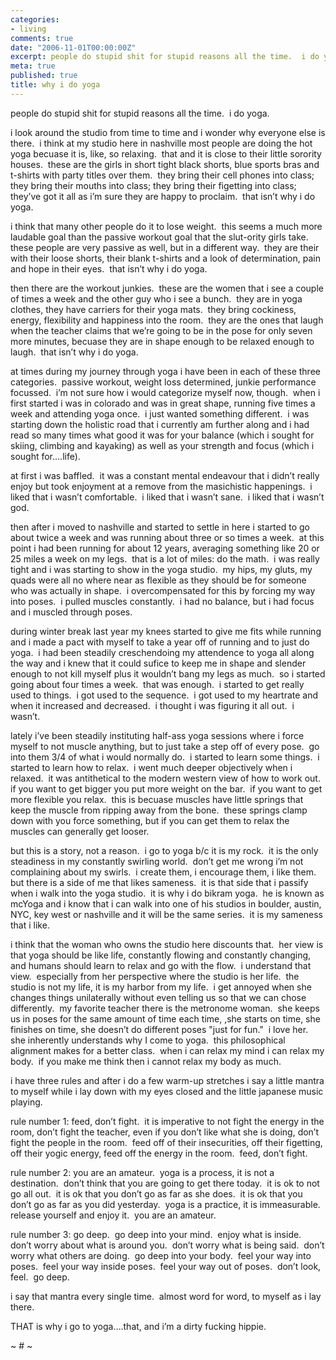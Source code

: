 ```yaml
---
categories:
- living
comments: true
date: "2006-11-01T00:00:00Z"
excerpt: people do stupid shit for stupid reasons all the time.  i do yoga.
meta: true
published: true
title: why i do yoga
---
```


people do stupid shit for stupid reasons all the time.  i do yoga.

i look around the studio from time to time and i wonder why everyone else is there.  i think at my studio here in nashville most people are doing the hot yoga becuase it is, like, so relaxing.  that and it is close to their little sorority houses.  these are the girls in short tight black shorts, blue sports bras and t-shirts with party titles over them.  they bring their cell phones into class; they bring their mouths into class; they bring their figetting into class; they’ve got it all as i’m sure they are happy to proclaim.  that isn’t why i do yoga.

i think that many other people do it to lose weight.  this seems a much more laudable goal than the passive workout goal that the slut-ority girls take.  these people are very passive as well, but in a different way.  they are their with their loose shorts, their blank t-shirts and a look of determination, pain and hope in their eyes.  that isn’t why i do yoga.

then there are the workout junkies.  these are the women that i see a couple of times a week and the other guy who i see a bunch.  they are in yoga clothes, they have carriers for their yoga mats.  they bring cockiness, energy, flexibility and happiness into the room.  they are the ones that laugh when the teacher claims that we’re going to be in the pose for only seven more minutes, becuase they are in shape enough to be relaxed enough to laugh.  that isn’t why i do yoga.

at times during my journey through yoga i have been in each of these three categories.  passive workout, weight loss determined, junkie performance focussed.  i’m not sure how i would categorize myself now, though.  when i first started i was in colorado and was in great shape, running five times a week and attending yoga once.  i just wanted something different.  i was starting down the holistic road that i currently am further along and i had read so many times what good it was for your balance (which i sought for skiing, climbing and kayaking) as well as your strength and focus (which i sought for….life).  

at first i was baffled.  it was a constant mental endeavour that i didn’t really enjoy but took enjoyment at a remove from the masichistic happenings.  i liked that i wasn’t comfortable.  i liked that i wasn’t sane.  i liked that i wasn’t god.  

then after i moved to nashville and started to settle in here i started to go about twice a week and was running about three or so times a week.  at this point i had been running for about 12 years, averaging something like 20 or 25 miles a week on my legs.  that is a lot of miles: do the math.  i was really tight and i was starting to show in the yoga studio.  my hips, my gluts, my quads were all no where near as flexible as they should be for someone who was actually in shape.  i overcompensated for this by forcing my way into poses.  i pulled muscles constantly.  i had no balance, but i had focus and i muscled through poses.

during winter break last year my knees started to give me fits while running and i made a pact with myself to take a year off of running and to just do yoga.  i had been steadily creschendoing my attendence to yoga all along the way and i knew that it could sufice to keep me in shape and slender enough to not kill myself plus it wouldn’t bang my legs as much.  so i started going about four times a week.  that was enough.  i started to get really used to things.  i got used to the sequence.  i got used to my heartrate and when it increased and decreased.  i thought i was figuring it all out.  i wasn’t.

lately i’ve been steadily instituting half-ass yoga sessions where i force myself to not muscle anything, but to just take a step off of every pose.  go into them 3/4 of what i would normally do.  i started to learn some things.  i started to learn how to relax.  i went much deeper objectively when i relaxed.  it was antithetical to the modern western view of how to work out.  if you want to get bigger you put more weight on the bar.  if you want to get more flexible you relax.  this is becuase muscles have little springs that keep the muscle from ripping away from the bone.  these springs clamp down with you force something, but if you can get them to relax the muscles can generally get looser.

but this is a story, not a reason.  i go to yoga b/c it is my rock.  it is the only steadiness in my constantly swirling world.  don’t get me wrong i’m not complaining about my swirls.  i create them, i encourage them, i like them.  but there is a side of me that likes sameness.  it is that side that i passify when i walk into the yoga studio.  it is why i do bikram yoga.  he is known as mcYoga and i know that i can walk into one of his studios in boulder, austin, NYC, key west or nashville and it will be the same series.  it is my sameness that i like.  

i think that the woman who owns the studio here discounts that.  her view is that yoga should be like life, constantly flowing and constantly changing, and humans should learn to relax and go with the flow.  i understand that view.  especially from her perspective where the studio is her life.  the studio is not my life, it is my harbor from my life.  i get annoyed when she changes things unilaterally without even telling us so that we can chose differently.  my favorite teacher there is the metronome woman.  she keeps us in poses for the same amount of time each time, ,she starts on time, she finishes on time, she doesn’t do different poses "just for fun."  i love her.  she inherently understands why I come to yoga.  this philosophical alignment makes for a better class.  when i can relax my mind i can relax my body.  if you make me think then i cannot relax my body as much.  

i have three rules and after i do a few warm-up stretches i say a little mantra to myself while i lay down with my eyes closed and the little japanese music playing.  

rule number 1: feed, don’t fight.  it is imperative to not fight the energy in the room, don’t fight the teacher, even if you don’t like what she is doing, don’t fight the people in the room.  feed off of their insecurities, off their figetting, off their yogic energy, feed off the energy in the room.  feed, don’t fight.

rule number 2: you are an amateur.  yoga is a process, it is not a destination.  don’t think that you are going to get there today.  it is ok to not go all out.  it is ok that you don’t go as far as she does.  it is ok that you don’t go as far as you did yesterday.  yoga is a practice, it is immeasurable.  release yourself and enjoy it.  you are an amateur.

rule number 3: go deep.  go deep into your mind.  enjoy what is inside.  don’t worry about what is around you.  don’t worry what is being said.  don’t worry what others are doing.  go deep into your body.  feel your way into poses.  feel your way inside poses.  feel your way out of poses.  don’t look, feel.  go deep.

i say that mantra every single time.  almost word for word, to myself as i lay there.  

THAT is why i go to yoga….that, and i’m a dirty fucking hippie.

~ # ~